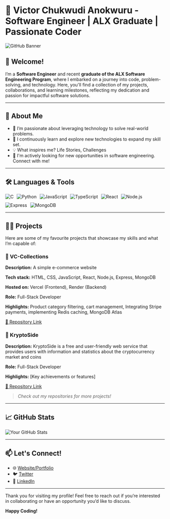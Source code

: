 # 🌟 Victor Chukwudi Anokwuru - Software Engineer | ALX Graduate | Passionate Coder

![GitHub Banner](https://via.placeholder.com/1200x300.png?text=Welcome+to+my+GitHub+Profile)

## 👋 Welcome!

I’m a **Software Engineer** and recent **graduate of the ALX Software Engineering Program**, where I embarked on a journey into code, problem-solving, and technology. Here, you'll find a collection of my projects, collaborations, and learning milestones, reflecting my dedication and passion for impactful software solutions.

---

## 🚀 About Me

- 🔭 I’m passionate about leveraging technology to solve real-world problems.
- 🌱 I continuously learn and explore new technologies to expand my skill set.
- 💡 What inspires me? Life Stories, Challenges
- 💼 I'm actively looking for new opportunities in software engineering. Connect with me!

---

## 🛠️ Languages & Tools

<div style="display: flex; flex-wrap: wrap; gap: 10px;">
  <img src="https://img.shields.io/badge/C-00599C?style=for-the-badge&logo=c&logoColor=white" alt="C" />
  <img src="https://img.shields.io/badge/Python-3776AB?style=for-the-badge&logo=python&logoColor=white" alt="Python" />
  <img src="https://img.shields.io/badge/JavaScript-F7DF1E?style=for-the-badge&logo=javascript&logoColor=black" alt="JavaScript" />
  <img src="https://img.shields.io/badge/TypeScript-3178C6?style=for-the-badge&logo=typescript&logoColor=white" alt="TypeScript" />
  <img src="https://img.shields.io/badge/React-61DAFB?style=for-the-badge&logo=react&logoColor=black" alt="React" />
  <img src="https://img.shields.io/badge/Node.js-339933?style=for-the-badge&logo=node-dot-js&logoColor=white" alt="Node.js" />
  <img src="https://img.shields.io/badge/Express-000000?style=for-the-badge&logo=express&logoColor=white" alt="Express" />
  <img src="https://img.shields.io/badge/MongoDB-47A248?style=for-the-badge&logo=mongodb&logoColor=white" alt="MongoDB" />
</div>

---

## 🧑‍💻 Projects

Here are some of my favourite projects that showcase my skills and what I’m capable of:

### 💼 VC-Collections
**Description:** A simple e-commerce website 

**Tech stack:** HTML, CSS, JavaScript, React, Node.js, Express, MongoDB

**Hosted on:** Vercel (Frontend), Render (Backend) 

**Role:** Full-Stack Developer  

**Highlights:** Product category filtering, cart management, Integrating Stripe payments, implementing Redis caching, MongoDB Atlas 

[🔗 Repository Link](https://github.com/vicano-code/vc-collections)

### 💼 KryptoSide
**Description:** KryptoSide is a free and user-friendly web service that provides users with information and statistics about the cryptocurrency market and coins

**Role:** Full-Stack Developer

**Highlights:** [Key achievements or features]  

[🔗 Repository Link](https://github.com/vicano-code/KryptoSide)

> *Check out my repositories for more projects!*

---

## 📈 GitHub Stats

![Your GitHub Stats](https://github-readme-stats.vercel.app/api?username=vicano-code&show_icons=true&theme=dark&hide=stars&count_private=true)

---

## 📫 Let's Connect!

- 🌐 [Website/Portfolio](https://vicano-portfolio.netlify.app/)
- 🐦 [Twitter](https://x.com/VcAnokwuru)
- 💼 [LinkedIn](www.linkedin.com/in/victor-anokwuru-19091a81)

---

Thank you for visiting my profile! Feel free to reach out if you’re interested in collaborating or have an opportunity you’d like to discuss.

**Happy Coding!**
